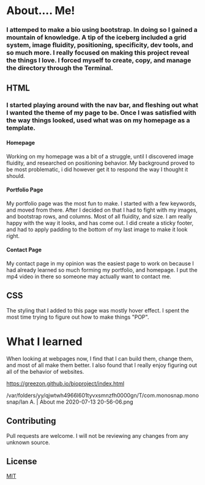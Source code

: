 # About.... Me!

### I attemped to make a bio using bootstrap. In doing so I gained a mountain of knowledge. A tip of the iceberg included a grid system, image fluidity, positioning, specificity, dev tools, and so much more. I really focused on making this project reveal the things I love. I forced myself to create, copy, and manage the directory through the Terminal.

## HTML

### I started playing around with the nav bar, and fleshing out what I wanted the theme of my page to be. Once I was satisfied with the way things looked, used what was on my homepage as a template. 

#### Homepage
Working on my homepage was a bit of a struggle, until I discovered image fluidity, and researched on positioning behavior. My background proved to be most problematic, i did however get it to respond the way I thought it should.

#### Portfolio Page
My portfolio page was the most fun to make. I started with a few keywords, and moved from there. After I decided on that I had to fight with my images, and bootstrap rows, and columns.  Most of all fluidity, and size. I am really happy with the way it looks, and has come out. I did create a sticky footer, and had to apply padding to the bottom of my last image to make it look right.


#### Contact Page
My contact page in my opinion was the easiest page to work on because I had already learned so much forming my portfolio, and homepage. I put the mp4 video in there so someone may actually want to contact me.
    
## CSS

The styling that I added to this page was mostly hover effect. I spent the most time trying to figure out how to make things "POP".
   
# What I learned
When looking at webpages now, I find that I can build them, change them, and most of all make them better. I also found that I really enjoy figuring out all of the behavior of websites.
   

https://greezon.github.io/bioproject/index.html

/var/folders/yy/qjwtwh4966l601tyvxsmnzfh0000gn/T/com.monosnap.monosnap/Ian A. | About me 2020-07-13 20-56-06.png



## Contributing
Pull requests are welcome. I will not be reviewing any changes from any unknown source.

## License
[MIT](https://choosealicense.com/licenses/mit/)

